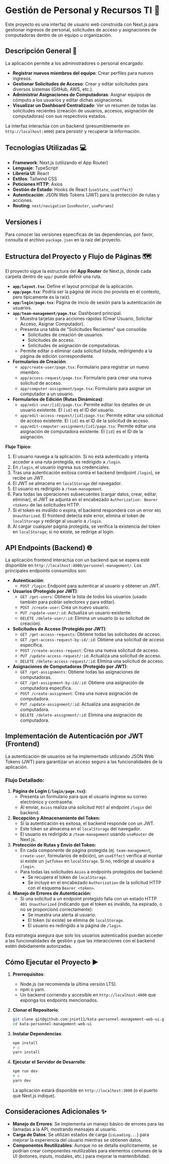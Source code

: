 # Gestión de Personal y Recursos TI 🚀

Este proyecto es una interfaz de usuario web construida con Next.js para gestionar ingresos de personal, solicitudes de acceso y asignaciones de computadoras dentro de un equipo u organización.

## Descripción General 📝

La aplicación permite a los administradores o personal encargado:
*   **Registrar nuevos miembros del equipo**: Crear perfiles para nuevos ingresos.
*   **Gestionar Solicitudes de Acceso**: Crear y editar solicitudes para diversos sistemas (GitHub, AWS, etc.).
*   **Administrar Asignaciones de Computadoras**: Asignar equipos de cómputo a los usuarios y editar dichas asignaciones.
*   **Visualizar un Dashboard Centralizado**: Ver un resumen de todas las solicitudes recientes (creación de usuarios, accesos, asignación de computadoras) con sus respectivos estados.

La interfaz interactúa con un backend (presumiblemente en `http://localhost:4000`) para persistir y recuperar la información.

## Tecnologías Utilizadas 💻

*   **Framework**: Next.js (utilizando el App Router)
*   **Lenguaje**: TypeScript
*   **Librería UI**: React
*   **Estilos**: Tailwind CSS
*   **Peticiones HTTP**: Axios
*   **Gestión de Estado**: Hooks de React (`useState`, `useEffect`)
*   **Autenticación**: JSON Web Tokens (JWT) para la protección de rutas y acciones.
*   **Routing**: `next/navigation` (`useRouter`, `useParams`)

## Versiones ℹ️

Para conocer las versiones específicas de las dependencias, por favor, consulta el archivo `package.json` en la raíz del proyecto.

## Estructura del Proyecto y Flujo de Páginas 🗺️

El proyecto sigue la estructura del **App Router** de Next.js, donde cada carpeta dentro de `app/` puede definir una ruta.

*   **`app/layout.tsx`**: Define el layout principal de la aplicación.
*   **`app/page.tsx`**: Podría ser la página de inicio (no provista en el contexto, pero típicamente es la raíz).
*   **`app/login/page.tsx`**: Página de inicio de sesión para la autenticación de usuarios.
*   **`app/team-management/page.tsx`**:  Dashboard principal.
    *   Muestra tarjetas para acciones rápidas (Crear Usuario, Solicitar Acceso, Asignar Computador).
    *   Presenta una tabla de "Solicitudes Recientes" que consolida:
        *   Solicitudes de creación de usuarios.
        *   Solicitudes de acceso.
        *   Solicitudes de asignación de computadoras.
    *   Permite editar o eliminar cada solicitud listada, redirigiendo a la página de edición correspondiente.
*   **Formularios de Creación**:
    *   `app/create-user/page.tsx`: Formulario para registrar un nuevo miembro.
    *   `app/access-request/page.tsx`: Formulario para crear una nueva solicitud de acceso.
    *   `app/computer-assignment/page.tsx`: Formulario para asignar un computador a un usuario.
*   **Formularios de Edición (Rutas Dinámicas)**:
    *   `app/edit-user/[id]/page.tsx`: Permite editar los detalles de un usuario existente. El `[id]` es el ID del usuario.
    *   `app/edit-access-request/[id]/page.tsx`: Permite editar una solicitud de acceso existente. El `[id]` es el ID de la solicitud de acceso.
    *   `app/edit-computer-assignment/[id]/page.tsx`: Permite editar una asignación de computadora existente. El `[id]` es el ID de la asignación.

**Flujo Típico**:
1.  El usuario navega a la aplicación. Si no está autenticado y intenta acceder a una ruta protegida, es redirigido a `/login`.
2.  En `/login`, el usuario ingresa sus credenciales.
3.  Tras una autenticación exitosa contra el backend (endpoint `/login`), se recibe un JWT.
4.  El JWT se almacena en `localStorage` del navegador.
5.  El usuario es redirigido a `/team-management`.
6.  Para todas las operaciones subsecuentes (cargar datos, crear, editar, eliminar), el JWT se adjunta en el encabezado `Authorization: Bearer <token>` de las solicitudes HTTP.
7.  Si el token es inválido o expira, el backend responderá con un error `401 Unauthorized`. El frontend detecta este error, elimina el token de `localStorage` y redirige al usuario a `/login`.
8.  Al cargar cualquier página protegida, se verifica la existencia del token en `localStorage`; si no existe, se redirige al login.

## API Endpoints (Backend) 🌐

La aplicación frontend interactúa con un backend que se espera esté disponible en `http://localhost:4000/personnel-management/`. Los principales endpoints consumidos son:

*   **Autenticación**:
    *   `POST /login`: Endpoint para autenticar al usuario y obtener un JWT.
*   **Usuarios (Protegido por JWT)**:
    *   `GET /get-users`: Obtiene la lista de todos los usuarios (usado también para poblar selectores y para editar).
    *   `POST /create-user`: Crea un nuevo usuario.
    *   `PUT /update-user/:id`: Actualiza un usuario existente.
    *   `DELETE /delete-user/:id`: Elimina un usuario (o su solicitud de creación).
*   **Solicitudes de Acceso (Protegido por JWT)**:
    *   `GET /get-access-requests`: Obtiene todas las solicitudes de acceso.
    *   `GET /get-access-request-by-id/:id`: Obtiene una solicitud de acceso específica.
    *   `POST /create-access-request`: Crea una nueva solicitud de acceso.
    *   `PUT /update-access-request/:id`: Actualiza una solicitud de acceso.
    *   `DELETE /delete-access-request/:id`: Elimina una solicitud de acceso.
*   **Asignaciones de Computadoras (Protegido por JWT)**:
    *   `GET /get-assignments`: Obtiene todas las asignaciones de computadoras.
    *   `GET /get-assignment-by-id/:id`: Obtiene una asignación de computadora específica.
    *   `POST /create-assignment`: Crea una nueva asignación de computadora.
    *   `PUT /update-assignment/:id`: Actualiza una asignación de computadora.
    *   `DELETE /delete-assignment/:id`: Elimina una asignación de computadora.

## Implementación de Autenticación por JWT (Frontend)

La autenticación de usuarios se ha implementado utilizando JSON Web Tokens (JWT) para garantizar un acceso seguro a las funcionalidades de la aplicación.

### Flujo Detallado:

1.  **Página de Login (`/login/page.tsx`):**
    *   Presenta un formulario para que el usuario ingrese su correo electrónico y contraseña.
    *   Al enviar, `Axios` realiza una solicitud `POST` al endpoint `/login` del backend.
2.  **Recepción y Almacenamiento del Token:**
    *   Si la autenticación es exitosa, el backend responde con un JWT.
    *   Este token se almacena en el `localStorage` del navegador.
    *   El usuario es redirigido a `/team-management` usando `useRouter` de Next.js.
3.  **Protección de Rutas y Envío del Token:**
    *   En cada componente de página protegida (ej. `team-management`, `create-user`, formularios de edición), un `useEffect` verifica al montar si existe un `jwtToken` en `localStorage`. Si no, redirige al usuario a `/login`.
    *   Para todas las solicitudes `Axios` a endpoints protegidos del backend:
        *   Se recupera el token de `localStorage`.
        *   Se incluye en el encabezado `Authorization` de la solicitud HTTP con el esquema `Bearer <token>`.
4.  **Manejo de Errores de Autenticación:**
    *   Si una solicitud a un endpoint protegido falla con un estado HTTP `401 Unauthorized` (indicando que el token es inválido, ha expirado, o no se proporcionó correctamente):
        *   Se muestra una alerta al usuario.
        *   El token (si existe) se elimina de `localStorage`.
        *   El usuario es redirigido a la página de `/login`.

Esta estrategia asegura que solo los usuarios autenticados puedan acceder a las funcionalidades de gestión y que las interacciones con el backend estén debidamente autorizadas.

## Cómo Ejecutar el Proyecto ▶️

1.  **Prerrequisitos**:
    *   Node.js (se recomienda la última versión LTS).
    *   npm o yarn.
    *   Un backend corriendo y accesible en `http://localhost:4000` que exponga los endpoints mencionados.

2.  **Clonar el Repositorio**:
    ```bash
    git clone git@github.com:jniet11/kata-personnel-management-web-ui.git
    cd kata-personnel-management-web-ui
    ```

3.  **Instalar Dependencias**:
    ```bash
    npm install
    # o
    yarn install
    ```

4.  **Ejecutar el Servidor de Desarrollo**:
    ```bash
    npm run dev
    # o
    yarn dev
    ```
    La aplicación estará disponible en `http://localhost:3000` (o el puerto que Next.js indique).

## Consideraciones Adicionales ✨

*   **Manejo de Errores**: Se implementa un manejo básico de errores para las llamadas a la API, mostrando mensajes al usuario.
*   **Carga de Datos**: Se utilizan estados de carga (`isLoading...`) para mejorar la experiencia del usuario mientras se obtienen datos.
*   **Componentes Reutilizables**: Aunque no se detalla explícitamente, se podrían crear componentes reutilizables para elementos comunes de la UI (botones, inputs, modales, etc.) para mejorar la mantenibilidad.
